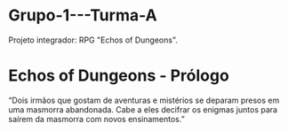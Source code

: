 # Grupo-1---Turma-A
Projeto integrador: RPG "Echos of Dungeons".

# Echos of Dungeons - Prólogo
“Dois irmãos que gostam de aventuras e mistérios se deparam presos em uma masmorra abandonada. Cabe a eles decifrar os enigmas juntos para saírem da masmorra com novos ensinamentos.” 
